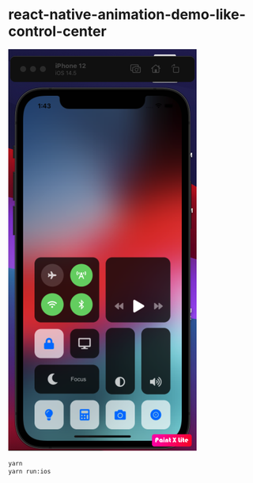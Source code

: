 # react-native-animation-demo-like-control-center

![](/iOS-control-center.png) 

```
yarn
yarn run:ios
```
